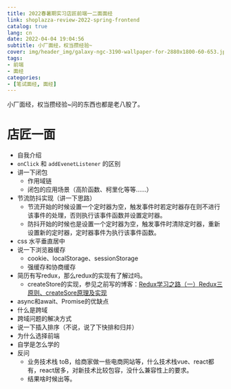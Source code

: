 ```yaml
---
title: 2022春暑期实习店匠前端一二面面经
link: shoplazza-review-2022-spring-frontend
catalog: true
lang: cn
date: 2022-04-04 19:04:56 
subtitle: 小厂面经，权当攒经验~
cover: img/header_img/galaxy-ngc-3190-wallpaper-for-2880x1800-60-653.jpg
tags:
- 前端
- 面经
categories:
- [笔试面经, 面经]
---
```


小厂面经，权当攒经验~问的东西也都是老八股了。

# 店匠一面 

- 自我介绍
- `onClick` 和 `addEvenetListener` 的区别
- 讲一下闭包
    - 作用域链
    - 闭包的应用场景（高阶函数、柯里化等等……）
- 节流防抖实现（讲一下思路）
    - 节流开始的时候设置一个定时器为空，触发事件时若定时器存在则不进行该事件的处理，否则执行该事件函数并设置定时器。
    - 防抖开始的时候也是设置一个定时器为空，触发事件时清除定时器，重新设置新的定时器，定时器事件为执行该事件函数。
- css 水平垂直居中
- 说一下浏览器缓存
    - cookie、localStorage、sessionStorage
    - 强缓存和协商缓存
- 简历有写redux，那么redux的实现有了解过吗。
    - createStore的实现，参见之前写的博客：[Redux学习之路（一）Redux三原则、createSore原理及实现](https://ysx.cosine.ren/cn/note/front-end/react/Redux%E5%AD%A6%E4%B9%A0%E4%B9%8B%E8%B7%AF%EF%BC%88%E4%B8%80%EF%BC%89Redux%E4%B8%89%E5%8E%9F%E5%88%99%E3%80%81createSore%E5%8E%9F%E7%90%86%E5%8F%8A%E5%AE%9E%E7%8E%B0/)
- async和await、Promise的优缺点
- 什么是跨域
- 跨域问题的解决方式
- 说一下插入排序（不说，说了下快排和归并）
- 为什么选择前端
- 自学是怎么学的
- 反问
    - 业务技术栈 toB，给商家做一些电商网站等，什么技术栈vue、react都有，react居多，对新技术比较包容，没什么兼容性上的要求。
    - 结果啥时候出等。